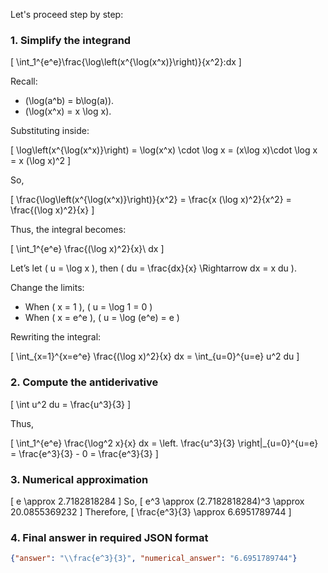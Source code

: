 Let's proceed step by step:

### 1. Simplify the integrand

\[
\int_1^{e^e}\frac{\log\left(x^{\log(x^x)}\right)}{x^2}\:dx
\]

Recall:
- \(\log(a^b) = b\log(a)\).
- \(\log(x^x) = x \log x\).

Substituting inside:

\[
\log\left(x^{\log(x^x)}\right) = \log(x^x) \cdot \log x = (x\log x)\cdot \log x = x (\log x)^2
\]

So,

\[
\frac{\log\left(x^{\log(x^x)}\right)}{x^2} = \frac{x (\log x)^2}{x^2} = \frac{(\log x)^2}{x}
\]

Thus, the integral becomes:

\[
\int_1^{e^e} \frac{(\log x)^2}{x}\ dx
\]

Let’s let \( u = \log x \), then \( du = \frac{dx}{x} \Rightarrow dx = x du \).

Change the limits:
- When \( x = 1 \), \( u = \log 1 = 0 \)
- When \( x = e^e \), \( u = \log (e^e) = e \)

Rewriting the integral:

\[
\int_{x=1}^{x=e^e} \frac{(\log x)^2}{x} dx = \int_{u=0}^{u=e} u^2 du
\]

### 2. Compute the antiderivative

\[
\int u^2 du = \frac{u^3}{3}
\]

Thus,

\[
\int_1^{e^e} \frac{\log^2 x}{x} dx = \left. \frac{u^3}{3} \right|_{u=0}^{u=e} = \frac{e^3}{3} - 0 = \frac{e^3}{3}
\]

### 3. Numerical approximation

\[
e \approx 2.7182818284
\]
So,
\[
e^3 \approx (2.7182818284)^3 \approx 20.0855369232
\]
Therefore,
\[
\frac{e^3}{3} \approx 6.6951789744
\]

### 4. Final answer in required JSON format

```json
{"answer": "\\frac{e^3}{3}", "numerical_answer": "6.6951789744"}
```